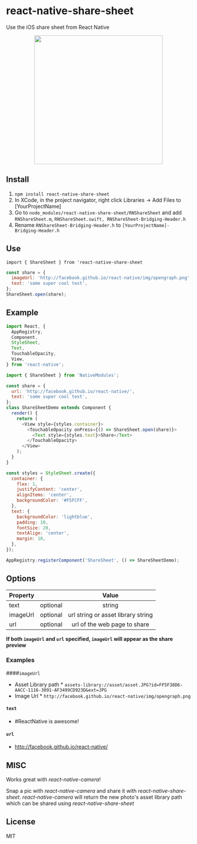 # react-native-share-sheet

Use the iOS share sheet from React Native

<p align="center">
  <img src="https://github.com/cdimascio/react-native-share-sheet/blob/master/assets/share-sheet.jpg?raw=truef" width="350"/>
</p>

## Install

1. `npm install react-native-share-sheet`
2. In XCode, in the project navigator, right click Libraries -> Add Files to [YourProjectName]
3. Go to `node_modules/react-native-share-sheet/RNShareSheet` and add `RNShareSheet.m`, `RNShareSheet.swift, RNShareSheet-Bridging-Header.h`
4. Rename `RNShareSheet-Bridging-Header.h` to `[YourProjectName]-Bridging-Header.h`

## Use

`import { ShareSheet } from 'react-native-share-sheet`

```javascript
const share = {
  imageUrl: 'http://facebook.github.io/react-native/img/opengraph.png',
  text: 'some super cool text',
};
ShareSheet.open(share);
```

## Example

```javascript
import React, {
  AppRegistry,
  Component,
  StyleSheet,
  Text,
  TouchableOpacity,
  View,
} from 'react-native';

import { ShareSheet } from 'NativeModules';

const share = {
  url: 'http://facebook.github.io/react-native/',
  text: 'some super cool text',
};
class ShareSheetDemo extends Component {
  render() {
    return (
      <View style={styles.container}>
        <TouchableOpacity onPress={() => ShareSheet.open(share)}>
          <Text style={styles.text}>Share</Text>
        </TouchableOpacity>
      </View>
    );
  }
}

const styles = StyleSheet.create({
  container: {
    flex: 1,
    justifyContent: 'center',
    alignItems: 'center',
    backgroundColor: '#F5FCFF',
  },
  text: {
    backgroundColor: 'lightblue',
    padding: 10,
    fontSize: 20,
    textAlign: 'center',
    margin: 10,
  },
});

AppRegistry.registerComponent('ShareSheet', () => ShareSheetDemo);
```

## Options

| Property |          |               Value                |
| -------- | -------- | :--------------------------------: |
| text     | optional |               string               |
| imageUrl | optional | url string or asset library string |
| url      | optional |    url of the web page to share    |

**If both `imageUrl` and `url` specified, `imageUrl` will appear as the share preview**

### Examples

####`imageUrl`

* Asset Library path \* `assets-library://asset/asset.JPG?id=FF5F38D6-AACC-1116-3091-AF3499CD923D&ext=JPG`
* Image Url \* `http://facebook.github.io/react-native/img/opengraph.png`

#### `text`

* \#ReactNative is awesome!

#### `url`

* http://facebook.github.io/react-native/

## MISC

Works great with _react-native-camera_!

Snap a pic with _react-native-camera_ and share it with _react-native-share-sheet_. _react-native-camera_ will return the new photo's asset library path which can be shared using _react-native-share-sheet_

## License

MIT
